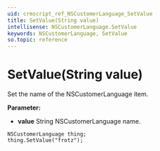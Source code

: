 ```yaml
---
uid: crmscript_ref_NSCustomerLanguage_SetValue
title: SetValue(String value)
intellisense: NSCustomerLanguage.SetValue
keywords: NSCustomerLanguage, SetValue
so.topic: reference
---
```


# SetValue(String value)

Set the name of the NSCustomerLanguage item.

**Parameter:** 
 - **value** String NSCustomerLanguage name.

```crmscript
NSCustomerLanguage thing;
thing.SetValue("frotz");
```

